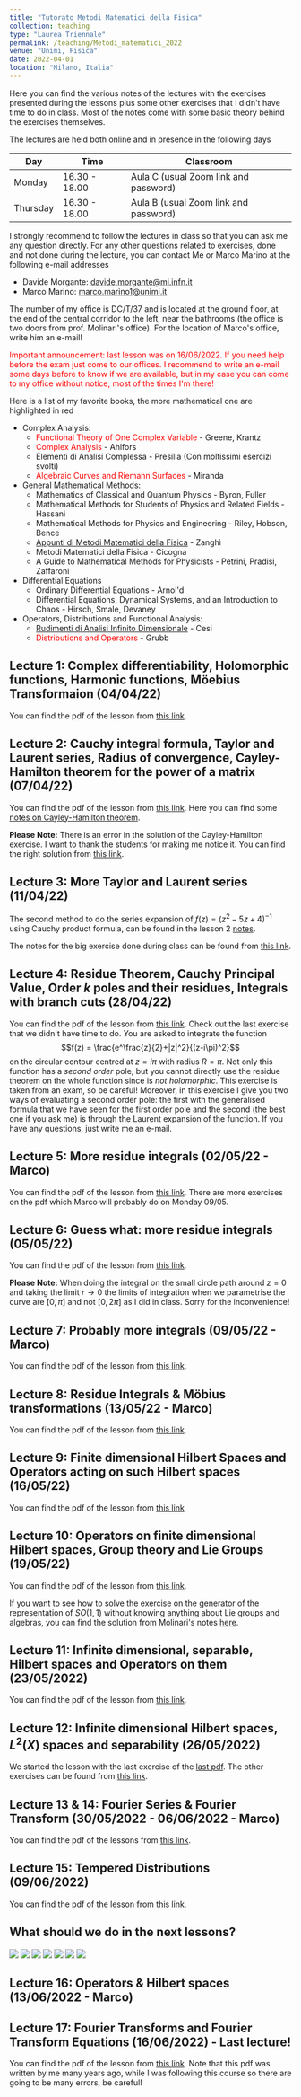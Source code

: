```yaml
---
title: "Tutorato Metodi Matematici della Fisica"
collection: teaching
type: "Laurea Triennale"
permalink: /teaching/Metodi_matematici_2022
venue: "Unimi, Fisica"
date: 2022-04-01
location: "Milano, Italia"
---
```


Here you can find the various notes of the lectures with the exercises presented during the lessons plus some other exercises that I didn't have time to do in class. Most of the notes come with some basic theory behind the exercises themselves.

The lectures are held both online and in presence in the following days

| Day       | Time            | Classroom                             |
| --------  | --------------- | ------------------------------------- |
| Monday    | 16.30 - 18.00   | Aula C (usual Zoom link and password) |
| Thursday  | 16.30 - 18.00   | Aula B (usual Zoom link and password) |

I strongly recommend to follow the lectures in class so that you can ask me any question directly. For any other questions related to exercises, done and not done during the lecture, you can contact Me or Marco Marino at the following e-mail addresses

* Davide Morgante: davide.morgante@mi.infn.it
* Marco Marino: marco.marino1@unimi.it

The number of my office is DC/T/37 and is located at the ground floor, at the end of the central corridor to the left, near the bathrooms (the office is two doors from prof. Molinari's office). For the location of Marco's office, write him an e-mail!

<span style="color:red">Important announcement: last lesson was on 16/06/2022. If you need help before the exam just come to our offices. I recommend to write an e-mail some days before to know if we are available, but in my case you can come to my office without notice, most of the times I'm there!</span>

Here is a list of my favorite books, the more mathematical one are highlighted in red  

  * Complex Analysis:
    * <span style="color:red">Functional Theory of One Complex Variable</span> - Greene, Krantz
    * <span style="color:red">Complex Analysis</span> - Ahlfors
    * Elementi di Analisi Complessa - Presilla (Con moltissimi esercizi svolti)
    * <span style="color:red">Algebraic Curves and Riemann Surfaces</span> - Miranda
  * General Mathematical Methods:
    * Mathematics of Classical and Quantum Physics - Byron, Fuller
    * Mathematical Methods for Students of Physics and Related Fields - Hassani
    * Mathematical Methods for Physics and Engineering - Riley, Hobson, Bence
    * [Appunti di Metodi Matematici della Fisica](https://www.ge.infn.it/~zanghi/metodi/ZUL.pdf) - Zanghì
    * Metodi Matematici della Fisica - Cicogna
    * A Guide to Mathematical Methods for Physicists - Petrini, Pradisi, Zaffaroni
  * Differential Equations
    * Ordinary Differential Equations - Arnol'd
    * Differential Equations, Dynamical Systems, and an Introduction to Chaos - Hirsch, Smale, Devaney
  * Operators, Distributions and Functional Analysis:
    * [Rudimenti di Analisi Infinito Dimensionale](https://www.roma1.infn.it/~cesi/rudimenti/RAID-s-v03.pdf) - Cesi
    * <span style="color:red">Distributions and Operators</span> - Grubb

## Lecture 1: Complex differentiability, Holomorphic functions, Harmonic functions, Möebius Transformaion (04/04/22)
You can find the pdf of the lesson from [this link](http://DavideMorgante.github.io/files/Lezione1.pdf).

## Lecture 2: Cauchy integral formula, Taylor and Laurent series, Radius of convergence, Cayley-Hamilton theorem for the power of a matrix (07/04/22)
You can find the pdf of the lesson from [this link](http://DavideMorgante.github.io/files/Lezione2.pdf).
Here you can find some [notes on Cayley-Hamilton theorem](https://web.mit.edu/2.151/www/Handouts/CayleyHamilton.pdf).

**Please Note:** There is an error in the solution of the Cayley-Hamilton exercise. I want to thank the students for making me notice it. You can find the right solution from [this link](http://DavideMorgante.github.io/files/CH_corretto.pdf).

## Lecture 3: More Taylor and Laurent series (11/04/22)
The second method to do the series expansion of $f(z) = (z^2-5z+4)^{-1}$ using Cauchy product formula, can be found in the lesson 2 [notes](http://DavideMorgante.github.io/files/Lezione2.pdf).

The notes for the big exercise done during class can be found from [this link](http://DavideMorgante.github.io/files/Lezione3.pdf).

## Lecture 4: Residue Theorem, Cauchy Principal Value, Order $k$ poles and their residues, Integrals with branch cuts (28/04/22)
You can find the pdf of the lesson from [this link](http://DavideMorgante.github.io/files/Lezione4.pdf). Check out the last exercise that we didn't have time to do. You are asked to integrate the function $$f(z) = \frac{e^\frac{z}{2}+|z|^2}{(z-i\pi)^2}$$ on the circular contour centred at $z=i\pi$ with radius $R=\pi$. Not only this function has a *second order* pole, but you cannot directly use the residue theorem on the whole function since is *not holomorphic*. This exercise is taken from an exam, so be careful! Moreover, in this exercise I give you two ways of evaluating a second order pole: the first with the generalised formula that we have seen for the first order pole and the second (the best one if you ask me) is through the Laurent expansion of the function. If you have any questions, just write me an e-mail.

## Lecture 5: More residue integrals (02/05/22 - Marco)
You can find the pdf of the lesson from [this link](http://DavideMorgante.github.io/files/lezione5.pdf). There are more exercises on the pdf which Marco will probably do on Monday 09/05.

## Lecture 6: Guess what: more residue integrals (05/05/22)
You can find the pdf of the lesson from [this link](http://DavideMorgante.github.io/files/Lezione6.pdf).

**Please Note:** When doing the integral on the small circle path around $z=0$ and taking the limit $r\rightarrow 0$ the limits of integration when we parametrise the curve are $[0,\pi]$ and not $[0,2\pi]$ as I did in class. Sorry for the inconvenience!

## Lecture 7: Probably more integrals (09/05/22 - Marco)
You can find the pdf of the lesson from [this link](http://DavideMorgante.github.io/files/lezione5.pdf).

## Lecture 8: Residue Integrals & Möbius transformations (13/05/22 - Marco)
You can find the pdf of the lesson from [this link](http://DavideMorgante.github.io/files/Lezione8.pdf).

## Lecture 9: Finite dimensional Hilbert Spaces and Operators acting on such Hilbert spaces (16/05/22)
You can find the pdf of the lesson from [this link](http://DavideMorgante.github.io/files/Lezione9.pdf)

## Lecture 10: Operators on finite dimensional Hilbert spaces, Group theory and Lie Groups (19/05/22)
You can find the pdf of the lesson from [this link](http://DavideMorgante.github.io/files/Lezione10.pdf).

If you want to see how to solve the exercise on the generator of the representation of $SO(1,1)$ without knowing anything about Lie groups and algebras, you can find the solution from Molinari's notes [here](http://wwwteor.mi.infn.it/~molinari/METODI/TEST/2017_6_27_scan.pdf).

## Lecture 11: Infinite dimensional, separable, Hilbert spaces and Operators on them (23/05/2022)
You can find the pdf of the lesson from [this link](http://DavideMorgante.github.io/files/Lezione11.pdf).

## Lecture 12: Infinite dimensional Hilbert spaces, $L^2(X)$ spaces and separability (26/05/2022)
We started the lesson with the last exercise of the [last pdf](http://DavideMorgante.github.io/files/Lezione11.pdf). The other exercises can be found from [this link](http://DavideMorgante.github.io/files/Lezione12.pdf).

## Lecture 13 & 14: Fourier Series & Fourier Transform (30/05/2022 - 06/06/2022 - Marco)
You can find the pdf of the lessons from [this link](http://DavideMorgante.github.io/files/Lezione13-14.pdf).

## Lecture 15: Tempered Distributions (09/06/2022)
You can find the pdf of the lesson from [this link](http://DavideMorgante.github.io/files/Lezione15.pdf).

## What should we do in the next lessons?
[![](https://api.gh-polls.com/poll/01G520GGW1MQN7Q0PV9TQBNQ5R/Taylor%20%26%20Laurent%20Series)](https://api.gh-polls.com/poll/01G520GGW1MQN7Q0PV9TQBNQ5R/Taylor%20%26%20Laurent%20Series/vote)
[![](https://api.gh-polls.com/poll/01G520GGW1MQN7Q0PV9TQBNQ5R/Residue%20Theorem)](https://api.gh-polls.com/poll/01G520GGW1MQN7Q0PV9TQBNQ5R/Residue%20Theorem/vote)
[![](https://api.gh-polls.com/poll/01G520GGW1MQN7Q0PV9TQBNQ5R/Fourier%20Transform)](https://api.gh-polls.com/poll/01G520GGW1MQN7Q0PV9TQBNQ5R/Fourier%20Transform/vote)
[![](https://api.gh-polls.com/poll/01G520GGW1MQN7Q0PV9TQBNQ5R/Fourier%20Series)](https://api.gh-polls.com/poll/01G520GGW1MQN7Q0PV9TQBNQ5R/Fourier%20Series/vote)
[![](https://api.gh-polls.com/poll/01G520GGW1MQN7Q0PV9TQBNQ5R/Finite%20Dimensional%20Hilbert%20Spaces%20%26%20Operators)](https://api.gh-polls.com/poll/01G520GGW1MQN7Q0PV9TQBNQ5R/Finite%20Dimensional%20Hilbert%20Spaces%20%26%20Operators/vote)
[![](https://api.gh-polls.com/poll/01G520GGW1MQN7Q0PV9TQBNQ5R/Infinite%20Dimensional%20Hilbert%20Spaces%20%26%20Operators)](https://api.gh-polls.com/poll/01G520GGW1MQN7Q0PV9TQBNQ5R/Infinite%20Dimensional%20Hilbert%20Spaces%20%26%20Operators/vote)
[![](https://api.gh-polls.com/poll/01G520GGW1MQN7Q0PV9TQBNQ5R/Distributions)](https://api.gh-polls.com/poll/01G520GGW1MQN7Q0PV9TQBNQ5R/Distributions/vote)

## Lecture 16: Operators & Hilbert spaces (13/06/2022 - Marco)

## Lecture 17: Fourier Transforms and Fourier Transform Equations (16/06/2022) - Last lecture!
You can find the pdf of the lesson from [this link](http://DavideMorgante.github.io/files/fourier_transform.pdf). Note that this pdf was written by me many years ago, while I was following this course so there are going to be many errors, be careful! 
